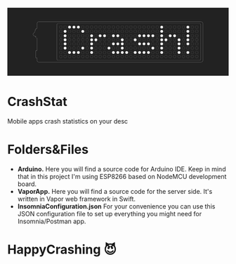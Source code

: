 ![](https://github.com/iSapozhnik/CrashStat/raw/master/Assets/Asset.png)

# CrashStat
Mobile apps crash statistics on your desc

# Folders&Files

* **Arduino.** Here you will find a source code for Arduino IDE. Keep in mind that in this project I'm using ESP8266 based on NodeMCU development board.
* **VaporApp.** Here you will find a source code for the server side. It's written in Vapor web framework in Swift.
* **InsomniaConfiguration.json** For your convenience you can use this JSON configuration file to set up everything you might need for Insomnia/Postman app.

# HappyCrashing 😈
